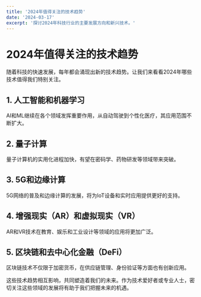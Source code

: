 ```yaml
---
title: '2024年值得关注的技术趋势'
date: '2024-03-17'
excerpt: '探讨2024年科技行业的主要发展方向和新兴技术。'
---
```


# 2024年值得关注的技术趋势

随着科技的快速发展，每年都会涌现出新的技术趋势。让我们来看看2024年哪些技术值得我们特别关注。

## 1. 人工智能和机器学习

AI和ML继续在各个领域发挥重要作用，从自动驾驶到个性化医疗，其应用范围不断扩大。

## 2. 量子计算

量子计算机的实用化进程加快，有望在密码学、药物研发等领域带来突破。

## 3. 5G和边缘计算

5G网络的普及和边缘计算的发展，将为IoT设备和实时应用提供更好的支持。

## 4. 增强现实（AR）和虚拟现实（VR）

AR和VR技术在教育、娱乐和工业设计等领域的应用将更加广泛。

## 5. 区块链和去中心化金融（DeFi）

区块链技术不仅限于加密货币，在供应链管理、身份验证等方面也有创新应用。

这些技术趋势相互影响，共同塑造着我们的未来。作为技术爱好者或专业人士，密切关注这些领域的发展将有助于我们把握未来的机遇。